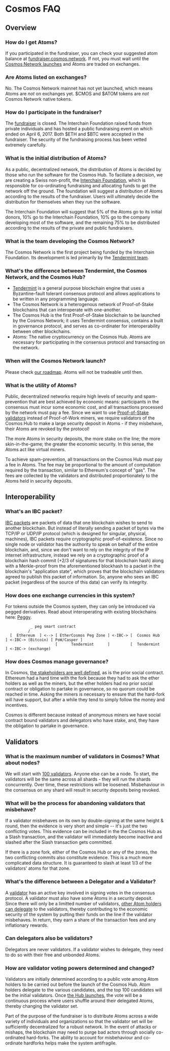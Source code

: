 # Cosmos FAQ

## Overview

### How do I get Atoms?

If you participated in the fundraiser, you can check your suggested atom balance at [fundraiser.cosmos.network](https://fundraiser.cosmos.network).
If not, you must wait until the [Cosmos Network launches](/roadmap) and Atoms are traded on exchanges.

### Are Atoms listed on exchanges?

No. The Cosmos Network mainnet has not yet launched, which means Atoms are _not_ on exchanges yet. $CMOS and $ATOM tokens are _not_ Cosmos Network native tokens.

### How do I participate in the fundraiser?

The [fundraiser](https://fundraiser.cosmos.network) is closed. The Interchain Foundation raised funds from private individuals and has hosted a public fundraising event on which ended on April 6, 2017. Both $ETH and $BTC were accepted in the fundraiser. The security of the fundraising process has been vetted extremely carefully.

### What is the initial distribution of Atoms?

As a public, decentralized network, the distribution of Atoms is decided by those who run the software for the Cosmos Hub. To faciliate a decision, we are creating a Swiss non-profit, the [Interchain Foundation](https://interchain.io), which is responsible for co-ordinating fundraising and allocating funds to get the network off the ground. The foundation will suggest a distribution of Atoms according to the results of the fundraiser. Users will ultimately decide the distribution for themselves when they run the software.

The Interchain Foundation will suggest that 5% of the Atoms go to its initial donors, 10% go to the Interchain Foundation, 10% go to the company developing most of the software, and the remaining 75% to be distributed according to the results of the private and public fundraisers.

### What is the team developing the Cosmos Network?

The Cosmos Network is the first project being funded by the Interchain Foundation. Its development is led primarily by the [Tendermint team](/about/team).

### What's the difference between Tendermint, the Cosmos Network, and the Cosmos Hub?

-   [Tendermint](https://tendermint.com) is a general purpose blockchain engine that uses a Byzantine-fault tolerant consensus protocol and allows applications to be written in any programming language.
-   The Cosmos Network is a heterogenous network of Proof-of-Stake blockchains that can interoperate with one-another.
-   The Cosmos Hub is the first Proof-of-Stake blockchain to be launched by the Cosmos Network; it uses Tendermint consensus, contains a built in governance protocol, and serves as co-ordinater for interoperability between other blockchains.
-   Atoms: The native cryptocurrency on the Cosmos Hub. Atoms are necessary for participating in the consensus protocol and transacting on the network.

### When will the Cosmos Network launch?

Please check [our roadmap](/roadmap). Atoms will not be tradeable until then.

### What is the utility of Atoms?

Public, decentralized networks require high levels of security and spam-prevention that are best achieved by economic means: participants in the consensus must incur some economic cost, and all transactions processed by the network must pay a fee. Since we want to use [Proof-of-Stake validators](/staking/validators) instead of Proof-of-Work miners, we require validators of the Cosmos Hub to make a large security deposit in Atoms - if they misbehave, their Atoms are revoked by the protocol! 

The more Atoms in security deposits, the more stake on the line; the more skin-in-the-game; the greater the economic security. In this sense, the Atoms act like virtual miners.

To achieve spam-prevention, all transactions on the Cosmos Hub must pay a fee in Atoms. The fee may be proportional to the amount of computation required by the transaction, similar to Ethereum's concept of "gas". The fees are collected by the validators and distributed proportionately to the Atoms held in security deposits.

## Interoperability

### What's an IBC packet?

[IBC packets](https://blog.cosmos.network/developer-deep-dive-cosmos-ibc-5855aaf183fe) are packets of data that one blockchain wishes to send to another blockchain. But instead of literally sending a packet of bytes via the TCP/IP or UDP/IP protocol (which is designed for singular, physical, machines), IBC packets require cryptographic proof-of-existence. Since no single node or validator has the authority to speak on behalf of the entire blockchain, and, since we don't want to rely on the integrity of the IP internet infrastructure, instead we rely on a cryptographic proof of a blockchain hash commit (+2/3 of signatures for that blockchain hash) along with a Merkle-proof from the aforementioned blockhash to a packet in the blockchain's "application state", which proves that the blockchain validators agreed to publish this packet of information.  So, anyone who sees an IBC packet (regardless of the source of this data) can verify its integrity.

### How does one exchange currencies in this system?

For tokens outside the Cosmos system, they can only be introduced via pegged
derivatives. Read about interoperating with existing blockchains here: [Peggy](https://blog.cosmos.network/the-internet-of-blockchains-how-cosmos-does-interoperability-starting-with-the-ethereum-peg-zone-8744d4d2bc3f).

               _ peg smart contract
              /
      [  Ethereum  ] <--> [ EtherCosmos Peg Zone ] <-IBC-> [  Cosmos Hub  ] <-IBC-> (Bitcoin) [ PoW/Casper ]
                          [      Tendermint      ]         [  Tendermint  ] <-IBC-> (exchange)

### How does Cosmos manage governance?

In Cosmos, [the stakeholders are well defined](/staking), as is the prior social contract. Ethereum had a hard time with the fork because they had to ask the ether holders as well as the miners, but the ether holders had no prior social contract or obligation to partake in governance, so no quorum could be reached in time. Asking the miners is necessary to ensure that the hard-fork will have support, but after a while they tend to simply follow the money and incentives.

Cosmos is different because instead of anonymous miners we have social contract bound validators and delegators who have stake, and, they have the obligation to partake in governance.

## Validators

### What is the maximum number of validators in Cosmos?  What about nodes?

We will start with [100 validators](/staking/validators). Anyone else can be a node. To start, the validators will be the same across all shards - they will run the shards concurrently. Over time, these restrictions will be loosened. Misbehaviour in the consensus on any shard will result in security deposits being revoked.

### What will be the process for abandoning validators that misbehave?

If a validator misbehaves on its own by double-signing at the same height & round, then the evidence is very short and simple -- it's just the two conflicting votes.  This evidence can be included in the the Cosmos Hub as a Slash transaction, and the validator will immediately become inactive and slashed after the Slash transaction gets committed.

If there is a zone fork, either of the Cosmos Hub or any of the zones, the two conflicting commits also constitute evidence.  This is a much more complicated data structure.  It is guaranteed to slash at least 1/3 of the validators' atoms for that zone.

### What's the difference between a Delegator and a Validator?

A [validator](/staking/validators) has an active key involved in signing votes in the consensus protocol. A validator must also have some Atoms in a security deposit. Since there will only be a limitted number of validators, [other Atom holders can delegate](/staking/delegators) to the validators, thereby contributing to the economic security of the system by putting their funds on the line if the validator misbehaves. In return, they earn a share of the transaction fees and any inflationary rewards.

### Can delegators also be validators?

Delegators are never validators. If a validator wishes to delegate, they need to do so with their free and unbonded Atoms.

### How are validator voting powers determined and changed?

Validators are initially determined according to a public vote among Atom holders to be carried out before the launch of the Cosmos Hub. Atom holders delegate to the various candidates, and the top 100 candidates will be the initial validators. Once [the Hub launches](/roadmap), the vote will be a continuous process where users shuffle around their delegated Atoms, thereby changing the validator set.

Part of the purpose of the fundraiser is to distribute Atoms across a wide variety of individuals and organizations so that the validator set will be sufficiently decentralized for a robust network. In the event of attacks or mishaps, the blockchain may need to purge bad actors through socially co-ordinated hard-forks. The ability to account for misbehaviour and co-ordinate hardforks helps make the system antifragile.
